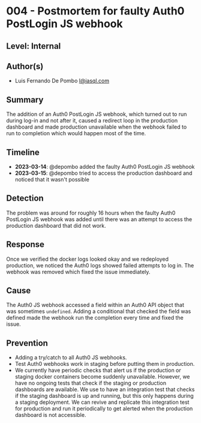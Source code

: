 # 004 - Postmortem for faulty Auth0 PostLogin JS webhook

## Level: Internal

## Author(s)

- Luis Fernando De Pombo <l@iasql.com>

## Summary

The addition of an Auth0 PostLogin JS webhook, which turned out to run during log-in and not after it, caused a redirect loop in the production dashboard and made production unavailable when the webhook failed to run to completion which would happen most of the time.

## Timeline

- **2023-03-14**: @depombo added the faulty Auth0 PostLogin JS webhook
- **2023-03-15**: @depombo tried to access the production dashboard and noticed that it wasn't possible

## Detection

The problem was around for roughly 16 hours when the faulty Auth0 PostLogin JS webhook was added until there was an attempt to access the production dashboard that did not work.

## Response

Once we verified the docker logs looked okay and we redeployed production, we noticed the Auth0 logs showed failed attempts to log in.
The webhook was removed which fixed the issue immediately.

## Cause

The Auth0 JS webhook accessed a field within an Auth0 API object that was sometimes `undefined`. Adding a conditional that checked the field was defined made the webhook run the completion every time and fixed the issue. 

## Prevention

- Adding a try/catch to all Auth0 JS webhooks.
- Test Auth0 webhooks work in staging before putting them in production.
- We currently have periodic checks that alert us if the production or staging docker containers become suddenly unavailable. However, we have no ongoing tests that check if the staging or production dashboards are available. We use to have an integration test that checks if the staging dashboard is up and running, but this only happens during a staging deployment. We can revive and replicate this integration test for production and run it periodically to get alerted when the production dashboard is not accessible.